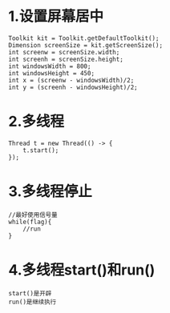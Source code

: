 # 1.设置屏幕居中
```
Toolkit kit = Toolkit.getDefaultToolkit();
Dimension screenSize = kit.getScreenSize();
int screenw = screenSize.width;
int screenh = screenSize.height;
int windowsWidth = 800;
int windowsHeight = 450;
int x = (screenw - windowsWidth)/2;
int y = (screenh - windowsHeight)/2;
```

# 2.多线程
```
Thread t = new Thread(() -> {
    t.start();
});
```

# 3.多线程停止
```
//最好使用信号量
while(flag){
    //run
}
```

# 4.多线程start()和run()
```
start()是开辟
run()是继续执行
```
